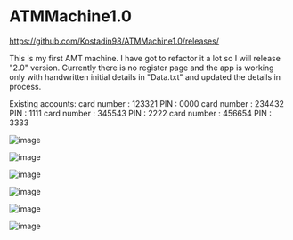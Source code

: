 # ATMMachine1.0

https://github.com/Kostadin98/ATMMachine1.0/releases/

This is my first AMT machine. I have got to refactor it a lot so I will release "2.0" version.
Currently there is no register page and the app is working only with handwritten initial details in "Data.txt" and updated the details in process.

Existing accounts: 
card number : 123321 PIN : 0000
card number : 234432 PIN : 1111
card number : 345543 PIN : 2222
card number : 456654 PIN : 3333



![image](https://github.com/Kostadin98/ATMMachine1.0/assets/77744019/50626b6d-8304-40e6-8ddf-515804d661a4)

![image](https://github.com/Kostadin98/ATMMachine1.0/assets/77744019/5eec6e8a-2094-4b48-a127-447f6120dead)

![image](https://github.com/Kostadin98/ATMMachine1.0/assets/77744019/2c77f2dc-f16e-422b-ae0d-0cc9273a007e)

![image](https://github.com/Kostadin98/ATMMachine1.0/assets/77744019/42a73d90-3e60-4123-83ac-a0b378eac585)

![image](https://github.com/Kostadin98/ATMMachine1.0/assets/77744019/aaabd7a9-fdb8-412e-9e48-d3cb4671143f)

![image](https://github.com/Kostadin98/ATMMachine1.0/assets/77744019/d156a06c-2ecc-47e2-b9cd-e99e7ff2537f)
